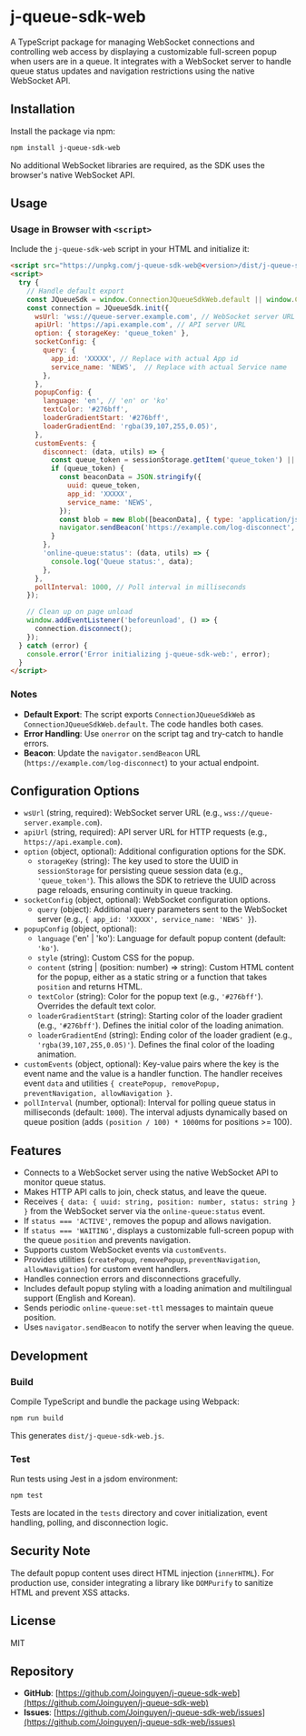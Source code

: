 # j-queue-sdk-web

A TypeScript package for managing WebSocket connections and controlling web access by displaying a customizable full-screen popup when users are in a queue. It integrates with a WebSocket server to handle queue status updates and navigation restrictions using the native WebSocket API.

## Installation

Install the package via npm:

```bash
npm install j-queue-sdk-web
```

No additional WebSocket libraries are required, as the SDK uses the browser's native WebSocket API.

## Usage

### Usage in Browser with `<script>`

Include the `j-queue-sdk-web` script in your HTML and initialize it:

```html
<script src="https://unpkg.com/j-queue-sdk-web@<version>/dist/j-queue-sdk-web.js"></script>
<script>
  try {
    // Handle default export
    const JQueueSdk = window.ConnectionJQueueSdkWeb.default || window.ConnectionJQueueSdkWeb;
    const connection = JQueueSdk.init({
      wsUrl: 'wss://queue-server.example.com', // WebSocket server URL
      apiUrl: 'https://api.example.com', // API server URL
      option: { storageKey: 'queue_token' },
      socketConfig: {
        query: {
          app_id: 'XXXXX', // Replace with actual App id
          service_name: 'NEWS',  // Replace with actual Service name
        },
      },
      popupConfig: {
        language: 'en', // 'en' or 'ko'
        textColor: '#276bff',
        loaderGradientStart: '#276bff',
        loaderGradientEnd: 'rgba(39,107,255,0.05)',
      },
      customEvents: {
        disconnect: (data, utils) => {
          const queue_token = sessionStorage.getItem('queue_token') || '';
          if (queue_token) {
            const beaconData = JSON.stringify({
              uuid: queue_token,
              app_id: 'XXXXX',
              service_name: 'NEWS',
            });
            const blob = new Blob([beaconData], { type: 'application/json' });
            navigator.sendBeacon('https://example.com/log-disconnect', blob);
          }
        },
        'online-queue:status': (data, utils) => {
          console.log('Queue status:', data);
        },
      },
      pollInterval: 1000, // Poll interval in milliseconds
    });

    // Clean up on page unload
    window.addEventListener('beforeunload', () => {
      connection.disconnect();
    });
  } catch (error) {
    console.error('Error initializing j-queue-sdk-web:', error);
  }
</script>
```

### Notes
- **Default Export**: The script exports `ConnectionJQueueSdkWeb` as `ConnectionJQueueSdkWeb.default`. The code handles both cases.
- **Error Handling**: Use `onerror` on the script tag and try-catch to handle errors.
- **Beacon**: Update the `navigator.sendBeacon` URL (`https://example.com/log-disconnect`) to your actual endpoint.

## Configuration Options

- `wsUrl` (string, required): WebSocket server URL (e.g., `wss://queue-server.example.com`).
- `apiUrl` (string, required): API server URL for HTTP requests (e.g., `https://api.example.com`).
- `option` (object, optional): Additional configuration options for the SDK.
  - `storageKey` (string): The key used to store the UUID in `sessionStorage` for persisting queue session data (e.g., `'queue_token'`). This allows the SDK to retrieve the UUID across page reloads, ensuring continuity in queue tracking.
- `socketConfig` (object, optional): WebSocket configuration options.
  - `query` (object): Additional query parameters sent to the WebSocket server (e.g., `{ app_id: 'XXXXX', service_name: 'NEWS' }`).
- `popupConfig` (object, optional):
  - `language` ('en' | 'ko'): Language for default popup content (default: `'ko'`).
  - `style` (string): Custom CSS for the popup.
  - `content` (string | (position: number) => string): Custom HTML content for the popup, either as a static string or a function that takes `position` and returns HTML.
  - `textColor` (string): Color for the popup text (e.g., `'#276bff'`). Overrides the default text color.
  - `loaderGradientStart` (string): Starting color of the loader gradient (e.g., `'#276bff'`). Defines the initial color of the loading animation.
  - `loaderGradientEnd` (string): Ending color of the loader gradient (e.g., `'rgba(39,107,255,0.05)'`). Defines the final color of the loading animation.
- `customEvents` (object, optional): Key-value pairs where the key is the event name and the value is a handler function. The handler receives event `data` and utilities `{ createPopup, removePopup, preventNavigation, allowNavigation }`.
- `pollInterval` (number, optional): Interval for polling queue status in milliseconds (default: `1000`). The interval adjusts dynamically based on queue position (adds `(position / 100) * 1000`ms for positions >= 100).

## Features

- Connects to a WebSocket server using the native WebSocket API to monitor queue status.
- Makes HTTP API calls to join, check status, and leave the queue.
- Receives `{ data: { uuid: string, position: number, status: string } }` from the WebSocket server via the `online-queue:status` event.
- If `status === 'ACTIVE'`, removes the popup and allows navigation.
- If `status === 'WAITING'`, displays a customizable full-screen popup with the queue `position` and prevents navigation.
- Supports custom WebSocket events via `customEvents`.
- Provides utilities (`createPopup`, `removePopup`, `preventNavigation`, `allowNavigation`) for custom event handlers.
- Handles connection errors and disconnections gracefully.
- Includes default popup styling with a loading animation and multilingual support (English and Korean).
- Sends periodic `online-queue:set-ttl` messages to maintain queue position.
- Uses `navigator.sendBeacon` to notify the server when leaving the queue.

## Development

### Build

Compile TypeScript and bundle the package using Webpack:

```bash
npm run build
```

This generates `dist/j-queue-sdk-web.js`.

### Test

Run tests using Jest in a jsdom environment:

```bash
npm test
```

Tests are located in the `tests` directory and cover initialization, event handling, polling, and disconnection logic.

## Security Note

The default popup content uses direct HTML injection (`innerHTML`). For production use, consider integrating a library like `DOMPurify` to sanitize HTML and prevent XSS attacks.

## License

MIT

## Repository

- **GitHub**: [https://github.com/Joinguyen/j-queue-sdk-web](https://github.com/Joinguyen/j-queue-sdk-web)
- **Issues**: [https://github.com/Joinguyen/j-queue-sdk-web/issues](https://github.com/Joinguyen/j-queue-sdk-web/issues)